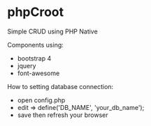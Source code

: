 # phpCroot 
Simple CRUD using PHP Native

Components using: 
- bootstrap 4
- jquery
- font-awesome

How to setting database connection:
- open config.php
- edit => define('DB_NAME', 'your_db_name');
- save then refresh your browser